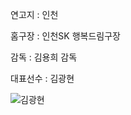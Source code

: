 연고지 : 인천

홈구장 : 인천SK 행복드림구장

감독 : 김용희 감독

대표선수 : 김광현 

![김광현](http://imgnews.naver.net/image/014/2014/07/27/140727_104327063_99_20140727104503.jpg?type=w540)

